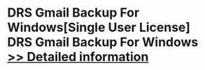 # DRS Gmail Backup For Windows[Single User License]<br />DRS Gmail Backup For Windows<br />[>> Detailed information](https://secure.shareit.com/shareit/product.html?productid=301004183&affiliateid=200057808)